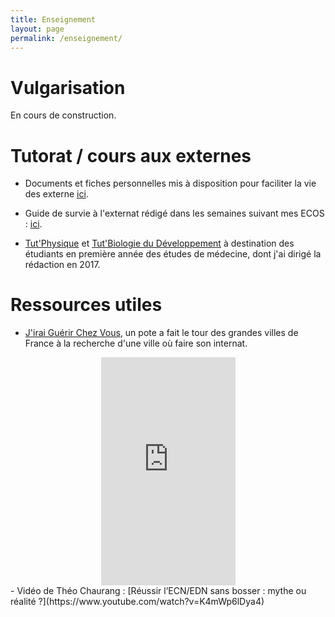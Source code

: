 ```yaml
---
title: Enseignement
layout: page
permalink: /enseignement/
---
```


# Vulgarisation

En cours de construction.

# Tutorat / cours aux externes

- Documents et fiches personnelles mis à disposition pour faciliter la vie des externe [ici](https://drive.google.com/drive/folders/1-Ob_YmvAr1tkJx6EplOUOi9tOvie137y?usp=drive_link).

- Guide de survie à l'externat rédigé dans les semaines suivant mes ECOS : [ici](https://bendjelal.github.io/enseignement/survie_externe.html).

- [Tut'Physique](https://drive.google.com/file/d/17VgBKymZdykhiSQzvBQEDLcgaoNamVCW/view) et [Tut'Biologie du Développement](https://drive.google.com/file/d/17H-H5dqWLdVZrgsdDLH7bNZzYC9anwsS/view?usp=sharing) à destination des étudiants en première année des études de médecine, dont j'ai dirigé la rédaction en 2017.

# Ressources utiles

- [J'irai Guérir Chez Vous](https://www.youtube.com/channel/UC_2ZIHNIbXjYTcSeux8Foog), un pote a fait le tour des grandes villes de France à la recherche d'une ville où faire son internat.
<center>
  <iframe width="215" height="365" src="https://www.youtube.com/embed/s1mq1nEyvjI" title="J&#39;irai guérir chez vous- Générique" frameborder="0" allow="accelerometer; autoplay; clipboard-write; encrypted-media; gyroscope; picture-in-picture; web-share" referrerpolicy="strict-origin-when-cross-origin" allowfullscreen></iframe>
</center>
- Vidéo de Théo Chaurang : [Réussir l’ECN/EDN sans bosser : mythe ou réalité ?](https://www.youtube.com/watch?v=K4mWp6lDya4)  
